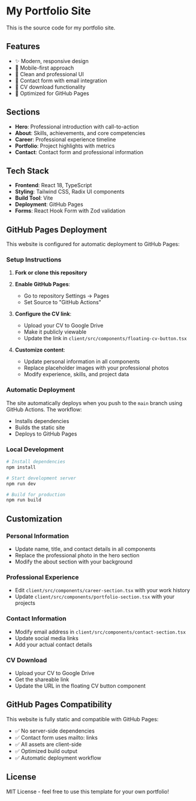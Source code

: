<!-- trigger deployment -->
# My Portfolio Site

This is the source code for my portfolio site.

## Features

- ✨ Modern, responsive design
- 📱 Mobile-first approach
- 🎨 Clean and professional UI
- 📧 Contact form with email integration
- 📄 CV download functionality
- 🚀 Optimized for GitHub Pages

## Sections

- **Hero**: Professional introduction with call-to-action
- **About**: Skills, achievements, and core competencies
- **Career**: Professional experience timeline
- **Portfolio**: Project highlights with metrics
- **Contact**: Contact form and professional information

## Tech Stack

- **Frontend**: React 18, TypeScript
- **Styling**: Tailwind CSS, Radix UI components
- **Build Tool**: Vite
- **Deployment**: GitHub Pages
- **Forms**: React Hook Form with Zod validation

## GitHub Pages Deployment

This website is configured for automatic deployment to GitHub Pages:

### Setup Instructions

1. **Fork or clone this repository**
2. **Enable GitHub Pages**:
   - Go to repository Settings → Pages
   - Set Source to "GitHub Actions"
   
3. **Configure the CV link**:
   - Upload your CV to Google Drive
   - Make it publicly viewable
   - Update the link in `client/src/components/floating-cv-button.tsx`

4. **Customize content**:
   - Update personal information in all components
   - Replace placeholder images with your professional photos
   - Modify experience, skills, and project data

### Automatic Deployment

The site automatically deploys when you push to the `main` branch using GitHub Actions. The workflow:

- Installs dependencies
- Builds the static site
- Deploys to GitHub Pages

### Local Development

```bash
# Install dependencies
npm install

# Start development server
npm run dev

# Build for production
npm run build
```

## Customization

### Personal Information
- Update name, title, and contact details in all components
- Replace the professional photo in the hero section
- Modify the about section with your background

### Professional Experience
- Edit `client/src/components/career-section.tsx` with your work history
- Update `client/src/components/portfolio-section.tsx` with your projects

### Contact Information
- Modify email address in `client/src/components/contact-section.tsx`
- Update social media links
- Add your actual contact details

### CV Download
- Upload your CV to Google Drive
- Get the shareable link
- Update the URL in the floating CV button component

## GitHub Pages Compatibility

This website is fully static and compatible with GitHub Pages:

- ✅ No server-side dependencies
- ✅ Contact form uses mailto: links
- ✅ All assets are client-side
- ✅ Optimized build output
- ✅ Automatic deployment workflow

## License

MIT License - feel free to use this template for your own portfolio!